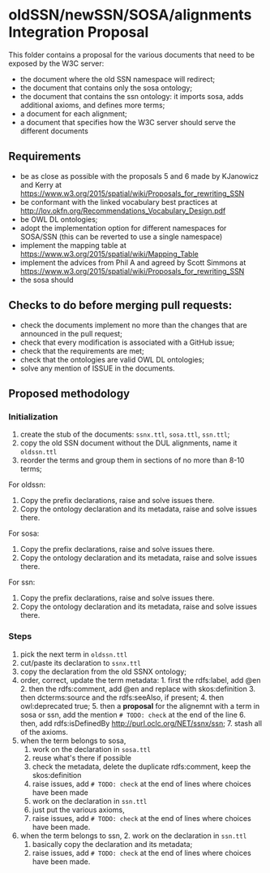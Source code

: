 # oldSSN/newSSN/SOSA/alignments Integration Proposal

This folder contains a proposal for the various documents that need to be exposed by the W3C server:
 - the document where the old SSN namespace will redirect;
 - the document that contains only the sosa ontology;
 - the document that contains the ssn ontology: it imports sosa, adds additional axioms, and defines more terms;
 - a document for each alignment;
 - a document that specifies how the W3C server should serve the different documents

## Requirements

- be as close as possible with the proposals 5 and 6 made by KJanowicz and Kerry at https://www.w3.org/2015/spatial/wiki/Proposals_for_rewriting_SSN
- be conformant with the linked vocabulary best practices at http://lov.okfn.org/Recommendations_Vocabulary_Design.pdf
- be OWL DL ontologies;
- adopt the implementation option for different namespaces for SOSA/SSN (this can be reverted to use a single namespace)
- implement the mapping table at https://www.w3.org/2015/spatial/wiki/Mapping_Table
- implement the advices from Phil A and agreed by Scott Simmons at https://www.w3.org/2015/spatial/wiki/Proposals_for_rewriting_SSN
- the sosa should

## Checks to do before merging pull requests:

- check the documents implement no more than the changes that are announced in the pull request;
- check that every modification is associated with a GitHub issue;
- check that the requirements are met;
- check that the ontologies are valid OWL DL ontologies;
- solve any mention of ISSUE in the documents.

## Proposed methodology

### Initialization

1. create the stub of the documents: `ssnx.ttl`, `sosa.ttl`, `ssn.ttl`;
2. copy the old SSN document without the DUL alignments, name it `oldssn.ttl`
3. reorder the terms and group them in sections of no more than 8-10 terms;

For oldssn:

1. Copy the prefix declarations, raise and solve issues there.
2. Copy the ontology declaration and its metadata, raise and solve issues there.

For sosa:

1. Copy the prefix declarations, raise and solve issues there.
2. Copy the ontology declaration and its metadata, raise and solve issues there.

For ssn:

1. Copy the prefix declarations, raise and solve issues there.
2. Copy the ontology declaration and its metadata, raise and solve issues there.

### Steps

1. pick the next term in `oldssn.ttl`
2. cut/paste its declaration to `ssnx.ttl`
  1. copy the declaration from the old SSNX ontology;
  2. order, correct, update the term metadata:
    1. first the rdfs:label, add @en
    2. then the rdfs:comment, add @en and replace with skos:definition
    3. then dcterms:source and the rdfs:seeAlso, if present;
    4. then owl:deprecated true;
    5. then a **proposal** for the alignemnt with a term in sosa or ssn, add the mention `# TODO: check` at the end of the line
    6. then, add rdfs:isDefinedBy <http://purl.oclc.org/NET/ssnx/ssn>;
    7. stash all of the axioms.
  3. when the term belongs to sosa,
     1. work on the declaration in `sosa.ttl`
       1. reuse what's there if possible
       2. check the metadata, delete the duplicate rdfs:comment, keep the skos:definition
       2. raise issues, add `# TODO: check` at the end of lines where choices have been made
     2. work on the declaration in `ssn.ttl`
       1. just put the various axioms,
       2. raise issues, add `# TODO: check` at the end of lines where choices have been made.
  3. when the term belongs to ssn,
     2. work on the declaration in `ssn.ttl`
       1. basically copy the declaration and its metadata;
       2. raise issues, add `# TODO: check` at the end of lines where choices have been made.

  

